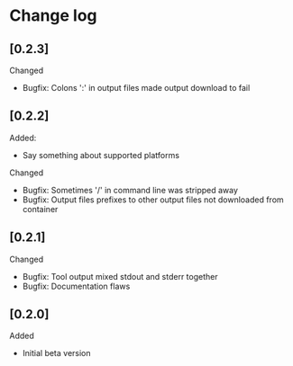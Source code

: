 # Change log

## [0.2.3]

Changed
- Bugfix: Colons ':' in output files made output download to fail

## [0.2.2]

Added:
- Say something about supported platforms

Changed
- Bugfix: Sometimes '/' in command line was stripped away
- Bugfix: Output files prefixes to other output files not downloaded from container

## [0.2.1] 

Changed
- Bugfix: Tool output mixed stdout and stderr together
- Bugfix: Documentation flaws

## [0.2.0]

Added
- Initial beta version
